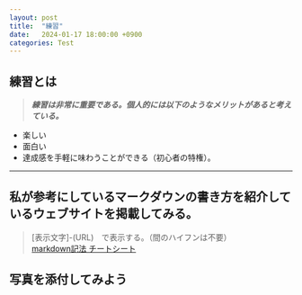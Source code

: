 ```yaml
---
layout: post
title:  "練習"
date:   2024-01-17 18:00:00 +0900
categories: Test
---
```

## 練習とは

> ***練習は非常に重要である。個人的には以下のようなメリットがあると考えている。***
-  楽しい
-  面白い
-  達成感を手軽に味わうことができる（初心者の特権）。
***  
## 私が参考にしているマークダウンの書き方を紹介しているウェブサイトを掲載してみる。 

> [表示文字]-(URL)　で表示する。（間のハイフンは不要）  
> [markdown記法 チートシート](https://gist.github.com/mignonstyle/083c9e1651d7734f84c99b8cf49d57fa)

## 写真を添付してみよう
